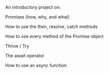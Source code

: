 An introductory project on:

Promises (how, why, and what)

How to use the then, resolve, catch methods

How to use every method of the Promise object

Throw / Try

The await operator

How to use an async function
